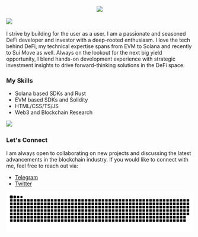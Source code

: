 <p align="center"><img src="https://readme-typing-svg.demolab.com?font=Secular+One&weight=600&size=45&duration=3000&color=7286D3&center=true&vCenter=true&width=435&lines=Hi%2C+I'm+Adwit+%F0%9F%91%8B"/></a></p>

![](https://visitor-badge.laobi.icu/badge?page_id=AdwitM.AdwitM)

I strive by building for the user as a user. I am a passionate and seasoned DeFi developer and investor with a deep-rooted enthusiasm. I love the tech behind DeFi, my technical expertise spans from EVM to Solana and
recently to Sui Move as well. Always on the lookout for the next big yield opportunity, I blend hands-on development experience with strategic investment insights to drive forward-thinking solutions in the DeFi space.

### My Skills
* Solana based SDKs and Rust
* EVM based SDKs and Solidity
* HTML/CSS/TS/JS
* Web3 and Blockchain Research

<img src="https://github-readme-stats.vercel.app/api/wakatime?username=NeroSensei&theme=tokyonight&langs_count=4" width="500">

### Let's Connect
I am always open to collaborating on new projects and discussing the latest advancements in the blockchain industry. If you would like to connect with me, feel free to reach out via:  

* [Telegram](https://t.me/NeroSensei)
* [Twitter](https://x.com/nero__sensei) 


<picture>
  <source media="(prefers-color-scheme: dark)" srcset="https://raw.githubusercontent.com/AdwitM/AdwitM/output/github-contribution-grid-snake-dark.svg">
  <source media="(prefers-color-scheme: light)" srcset="https://raw.githubusercontent.com/AdwitM/AdwitM/output/github-contribution-grid-snake.svg">
  <img alt="github contribution grid snake animation" src="https://raw.githubusercontent.com/platane/platane/output/github-contribution-grid-snake.svg">
</picture>  
